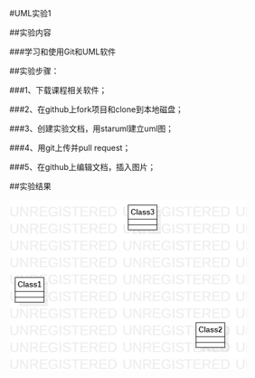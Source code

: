 #UML实验1

##实验内容

###学习和使用Git和UML软件

##实验步骤：

###1、下载课程相关软件；

###2、在github上fork项目和clone到本地磁盘；

###3、创建实验文档，用staruml建立uml图；

###4、用git上传并pull request；

###5、在github上编辑文档，插入图片；

##实验结果

![第一张UML图](./model1.jpg)
